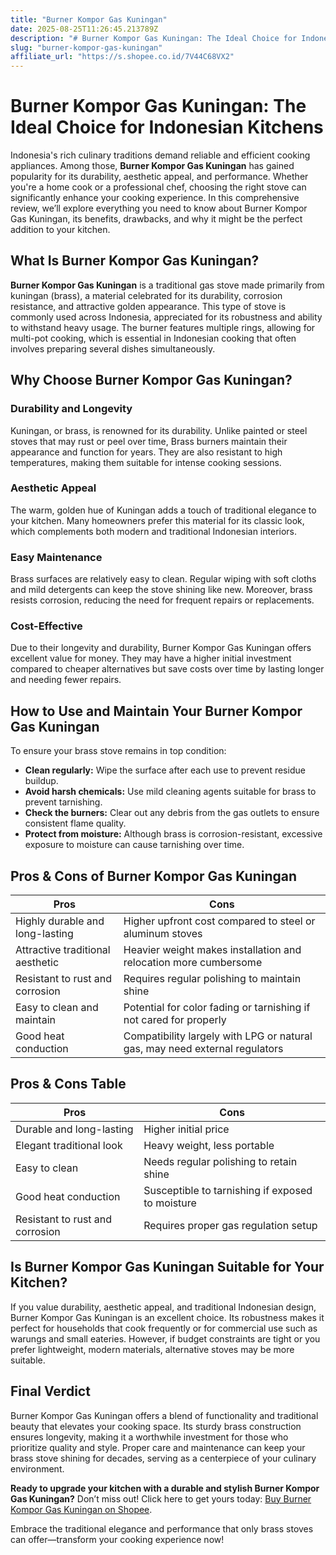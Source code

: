 ```yaml
---
title: "Burner Kompor Gas Kuningan"
date: 2025-08-25T11:26:45.213789Z
description: "# Burner Kompor Gas Kuningan: The Ideal Choice for Indonesian Kitchens..."
slug: "burner-kompor-gas-kuningan"
affiliate_url: "https://s.shopee.co.id/7V44C68VX2"
---
```

# Burner Kompor Gas Kuningan: The Ideal Choice for Indonesian Kitchens

Indonesia's rich culinary traditions demand reliable and efficient cooking appliances. Among those, **Burner Kompor Gas Kuningan** has gained popularity for its durability, aesthetic appeal, and performance. Whether you're a home cook or a professional chef, choosing the right stove can significantly enhance your cooking experience. In this comprehensive review, we’ll explore everything you need to know about Burner Kompor Gas Kuningan, its benefits, drawbacks, and why it might be the perfect addition to your kitchen.

## What Is Burner Kompor Gas Kuningan?

**Burner Kompor Gas Kuningan** is a traditional gas stove made primarily from kuningan (brass), a material celebrated for its durability, corrosion resistance, and attractive golden appearance. This type of stove is commonly used across Indonesia, appreciated for its robustness and ability to withstand heavy usage. The burner features multiple rings, allowing for multi-pot cooking, which is essential in Indonesian cooking that often involves preparing several dishes simultaneously.

## Why Choose Burner Kompor Gas Kuningan?

### Durability and Longevity
Kuningan, or brass, is renowned for its durability. Unlike painted or steel stoves that may rust or peel over time, Brass burners maintain their appearance and function for years. They are also resistant to high temperatures, making them suitable for intense cooking sessions.

### Aesthetic Appeal
The warm, golden hue of Kuningan adds a touch of traditional elegance to your kitchen. Many homeowners prefer this material for its classic look, which complements both modern and traditional Indonesian interiors.

### Easy Maintenance
Brass surfaces are relatively easy to clean. Regular wiping with soft cloths and mild detergents can keep the stove shining like new. Moreover, brass resists corrosion, reducing the need for frequent repairs or replacements.

### Cost-Effective
Due to their longevity and durability, Burner Kompor Gas Kuningan offers excellent value for money. They may have a higher initial investment compared to cheaper alternatives but save costs over time by lasting longer and needing fewer repairs.

## How to Use and Maintain Your Burner Kompor Gas Kuningan

To ensure your brass stove remains in top condition:

- **Clean regularly:** Wipe the surface after each use to prevent residue buildup.
- **Avoid harsh chemicals:** Use mild cleaning agents suitable for brass to prevent tarnishing.
- **Check the burners:** Clear out any debris from the gas outlets to ensure consistent flame quality.
- **Protect from moisture:** Although brass is corrosion-resistant, excessive exposure to moisture can cause tarnishing over time.

## Pros & Cons of Burner Kompor Gas Kuningan

| **Pros** | **Cons** |
| --- | --- |
| Highly durable and long-lasting | Higher upfront cost compared to steel or aluminum stoves |
| Attractive traditional aesthetic | Heavier weight makes installation and relocation more cumbersome |
| Resistant to rust and corrosion | Requires regular polishing to maintain shine |
| Easy to clean and maintain | Potential for color fading or tarnishing if not cared for properly |
| Good heat conduction | Compatibility largely with LPG or natural gas, may need external regulators |

## Pros & Cons Table

| **Pros** | **Cons** |
| --- | --- |
| Durable and long-lasting | Higher initial price |
| Elegant traditional look | Heavy weight, less portable |
| Easy to clean | Needs regular polishing to retain shine |
| Good heat conduction | Susceptible to tarnishing if exposed to moisture |
| Resistant to rust and corrosion | Requires proper gas regulation setup |

## Is Burner Kompor Gas Kuningan Suitable for Your Kitchen?

If you value durability, aesthetic appeal, and traditional Indonesian design, Burner Kompor Gas Kuningan is an excellent choice. Its robustness makes it perfect for households that cook frequently or for commercial use such as warungs and small eateries. However, if budget constraints are tight or you prefer lightweight, modern materials, alternative stoves may be more suitable.

## Final Verdict

Burner Kompor Gas Kuningan offers a blend of functionality and traditional beauty that elevates your cooking space. Its sturdy brass construction ensures longevity, making it a worthwhile investment for those who prioritize quality and style. Proper care and maintenance can keep your brass stove shining for decades, serving as a centerpiece of your culinary environment.

**Ready to upgrade your kitchen with a durable and stylish Burner Kompor Gas Kuningan?** Don’t miss out! Click here to get yours today: [Buy Burner Kompor Gas Kuningan on Shopee](https://s.shopee.co.id/7V44C68VX2). 

Embrace the traditional elegance and performance that only brass stoves can offer—transform your cooking experience now!